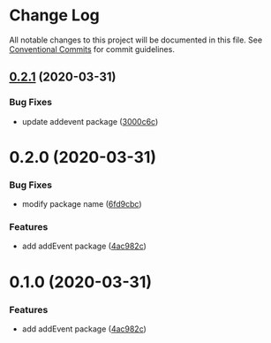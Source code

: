 # Change Log

All notable changes to this project will be documented in this file.
See [Conventional Commits](https://conventionalcommits.org) for commit guidelines.

## [0.2.1](https://github.com/echoLC/utils-monorepo/compare/lc-addevent@0.2.0...lc-addevent@0.2.1) (2020-03-31)


### Bug Fixes

* update addevent package ([3000c6c](https://github.com/echoLC/utils-monorepo/commit/3000c6c1dbd8b3421ebc68e5d1bd3a7d286900e7))





# 0.2.0 (2020-03-31)


### Bug Fixes

* modify package name ([6fd9cbc](https://github.com/echoLC/utils-monorepo/commit/6fd9cbcd6af441b7c1618d88e6e2a8965842de2e))


### Features

* add addEvent package ([4ac982c](https://github.com/echoLC/utils-monorepo/commit/4ac982c879cf97889e7a4656438d14ab6d9fa55a))





# 0.1.0 (2020-03-31)


### Features

* add addEvent package ([4ac982c](https://github.com/echoLC/utils-monorepo/commit/4ac982c879cf97889e7a4656438d14ab6d9fa55a))
